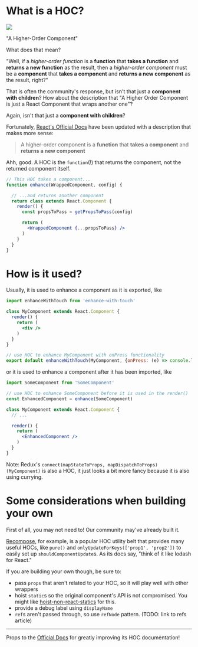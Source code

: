 # What is a HOC?
![](https://github.com/kylpo/notes/blob/master/assets/HOC.png?raw=true)

"A Higher-Order Component"

What does that mean?

"Well, if a _higher-order function_ is a **function** that **takes a function** and **returns a new function** as the result, then a _higher-order component_ must be a **component** that **takes a component** and **returns a new component** as the result, right?"

That is often the community's response, but isn't that just a **component with children**? How about the description that "A Higher Order Component is just a React Component that wraps another one"?

Again, isn't that just a **component with children**?

Fortunately, [React's Official Docs](https://facebook.github.io/react/docs/higher-order-components.html) have been updated with a description that makes more sense:

> A higher-order component is a **function** that **takes a component** and **returns a new component**

Ahh, good. A HOC is the `function`(!) that returns the component, not the returned component itself.

```jsx
// This HOC takes a component...
function enhance(WrappedComponent, config) {

  // ...and returns another component
  return class extends React.Component {
    render() {
      const propsToPass = getPropsToPass(config)

      return (
        <WrappedComponent {...propsToPass} />
      )
    }
  }
}
```

# How is it used?
Usually, it is used to enhance a component as it is exported, like

```jsx
import enhanceWithTouch from 'enhance-with-touch'

class MyComponent extends React.Component {
  render() {
    return (
      <div />
    )
  }
}

// use HOC to enhance MyComponent with onPress functionality
export default enhanceWithTouch(MyComponent, {onPress: (e) => console.log(e)})
```

or it is used to enhance a component after it has been imported, like

```jsx
import SomeComponent from 'SomeComponent'

// use HOC to enhance SomeComponent before it is used in the render()
const EnhancedComponent = enhance(SomeComponent)

class MyComponent extends React.Component {
  // ...

  render() {
    return (
      <EnhancedComponent />
    )
  }
}
```

Note: Redux's `connect(mapStateToProps, mapDispatchToProps)(MyComponent)` is also a HOC, it just looks a bit more fancy because it is also using currying.

# Some considerations when building your own
First of all, you may not need to! Our community may've already built it.

[Recompose](https://github.com/acdlite/recompose), for example, is a popular HOC utility belt that provides many useful HOCs, like `pure()` and `onlyUpdateForKeys(['prop1', 'prop2'])` to easily set up `shouldComponentUpdate`s. As its docs say, "think of it like lodash for React."

If you are building your own though, be sure to:
- pass `props` that aren't related to your HOC, so it will play well with other wrappers
- hoist `static`s so the original component's API is not compromised. You might like [hoist-non-react-statics](https://github.com/mridgway/hoist-non-react-statics) for this.
- provide a debug label using `displayName`
- `ref`s aren't passed through, so use `refNode` pattern. (TODO: link to refs article)

---

Props to the [Official Docs](https://facebook.github.io/react/docs/higher-order-components.html#convention-pass-unrelated-props-through-to-the-wrapped-component) for greatly improving its HOC documentation!